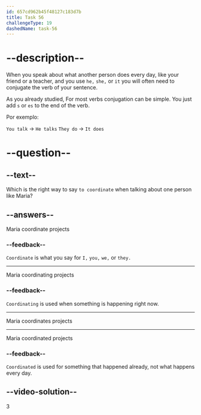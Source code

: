 ```yaml
---
id: 657cd962b45f48127c183d7b
title: Task 56
challengeType: 19
dashedName: task-56
---
```


# --description--

When you speak about what another person does every day, like your friend or a teacher, and you use `he,` `she,` or `it` you will often need to conjugate the verb of your sentence.

As you already studied, For most verbs conjugation can be simple. You just  add `s` or `es` to the end of the verb.

Por exemplo:

`You talk` -> `He talks` `They do` -> `It does`

# --question--

## --text--

Which is the right way to say `to coordinate` when talking about one person like Maria?

## --answers--

Maria coordinate projects

### --feedback--

`Coordinate` is what you say for `I,` `you,` `we,` or `they.`

---

Maria coordinating projects

### --feedback--

`Coordinating` is used when something is happening right now.

---

Maria coordinates projects

---

Maria coordinated projects

### --feedback--

`Coordinated` is used for something that happened already, not what happens every day.

## --video-solution--

3
